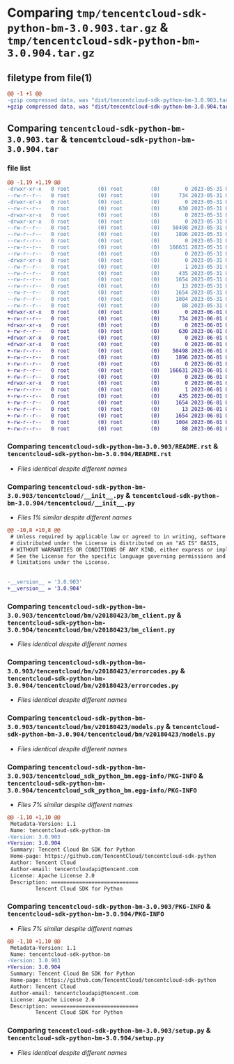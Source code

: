 # Comparing `tmp/tencentcloud-sdk-python-bm-3.0.903.tar.gz` & `tmp/tencentcloud-sdk-python-bm-3.0.904.tar.gz`

## filetype from file(1)

```diff
@@ -1 +1 @@
-gzip compressed data, was "dist/tencentcloud-sdk-python-bm-3.0.903.tar", last modified: Wed May 31 02:02:41 2023, max compression
+gzip compressed data, was "dist/tencentcloud-sdk-python-bm-3.0.904.tar", last modified: Thu Jun  1 02:26:52 2023, max compression
```

## Comparing `tencentcloud-sdk-python-bm-3.0.903.tar` & `tencentcloud-sdk-python-bm-3.0.904.tar`

### file list

```diff
@@ -1,19 +1,19 @@
-drwxr-xr-x   0 root         (0) root         (0)        0 2023-05-31 02:02:41.000000 tencentcloud-sdk-python-bm-3.0.903/
--rw-r--r--   0 root         (0) root         (0)      734 2023-05-31 02:02:41.000000 tencentcloud-sdk-python-bm-3.0.903/README.rst
-drwxr-xr-x   0 root         (0) root         (0)        0 2023-05-31 02:02:41.000000 tencentcloud-sdk-python-bm-3.0.903/tencentcloud/
--rw-r--r--   0 root         (0) root         (0)      630 2023-05-31 02:02:41.000000 tencentcloud-sdk-python-bm-3.0.903/tencentcloud/__init__.py
-drwxr-xr-x   0 root         (0) root         (0)        0 2023-05-31 02:02:41.000000 tencentcloud-sdk-python-bm-3.0.903/tencentcloud/bm/
-drwxr-xr-x   0 root         (0) root         (0)        0 2023-05-31 02:02:41.000000 tencentcloud-sdk-python-bm-3.0.903/tencentcloud/bm/v20180423/
--rw-r--r--   0 root         (0) root         (0)    50498 2023-05-31 02:02:41.000000 tencentcloud-sdk-python-bm-3.0.903/tencentcloud/bm/v20180423/bm_client.py
--rw-r--r--   0 root         (0) root         (0)     1896 2023-05-31 02:02:41.000000 tencentcloud-sdk-python-bm-3.0.903/tencentcloud/bm/v20180423/errorcodes.py
--rw-r--r--   0 root         (0) root         (0)        0 2023-05-31 02:02:41.000000 tencentcloud-sdk-python-bm-3.0.903/tencentcloud/bm/v20180423/__init__.py
--rw-r--r--   0 root         (0) root         (0)   166631 2023-05-31 02:02:41.000000 tencentcloud-sdk-python-bm-3.0.903/tencentcloud/bm/v20180423/models.py
--rw-r--r--   0 root         (0) root         (0)        0 2023-05-31 02:02:41.000000 tencentcloud-sdk-python-bm-3.0.903/tencentcloud/bm/__init__.py
-drwxr-xr-x   0 root         (0) root         (0)        0 2023-05-31 02:02:41.000000 tencentcloud-sdk-python-bm-3.0.903/tencentcloud_sdk_python_bm.egg-info/
--rw-r--r--   0 root         (0) root         (0)        1 2023-05-31 02:02:41.000000 tencentcloud-sdk-python-bm-3.0.903/tencentcloud_sdk_python_bm.egg-info/dependency_links.txt
--rw-r--r--   0 root         (0) root         (0)      435 2023-05-31 02:02:41.000000 tencentcloud-sdk-python-bm-3.0.903/tencentcloud_sdk_python_bm.egg-info/SOURCES.txt
--rw-r--r--   0 root         (0) root         (0)     1654 2023-05-31 02:02:41.000000 tencentcloud-sdk-python-bm-3.0.903/tencentcloud_sdk_python_bm.egg-info/PKG-INFO
--rw-r--r--   0 root         (0) root         (0)       13 2023-05-31 02:02:41.000000 tencentcloud-sdk-python-bm-3.0.903/tencentcloud_sdk_python_bm.egg-info/top_level.txt
--rw-r--r--   0 root         (0) root         (0)     1654 2023-05-31 02:02:41.000000 tencentcloud-sdk-python-bm-3.0.903/PKG-INFO
--rw-r--r--   0 root         (0) root         (0)     1004 2023-05-31 02:02:41.000000 tencentcloud-sdk-python-bm-3.0.903/setup.py
--rw-r--r--   0 root         (0) root         (0)       88 2023-05-31 02:02:41.000000 tencentcloud-sdk-python-bm-3.0.903/setup.cfg
+drwxr-xr-x   0 root         (0) root         (0)        0 2023-06-01 02:26:52.000000 tencentcloud-sdk-python-bm-3.0.904/
+-rw-r--r--   0 root         (0) root         (0)      734 2023-06-01 02:26:52.000000 tencentcloud-sdk-python-bm-3.0.904/README.rst
+drwxr-xr-x   0 root         (0) root         (0)        0 2023-06-01 02:26:52.000000 tencentcloud-sdk-python-bm-3.0.904/tencentcloud/
+-rw-r--r--   0 root         (0) root         (0)      630 2023-06-01 02:26:52.000000 tencentcloud-sdk-python-bm-3.0.904/tencentcloud/__init__.py
+drwxr-xr-x   0 root         (0) root         (0)        0 2023-06-01 02:26:52.000000 tencentcloud-sdk-python-bm-3.0.904/tencentcloud/bm/
+drwxr-xr-x   0 root         (0) root         (0)        0 2023-06-01 02:26:52.000000 tencentcloud-sdk-python-bm-3.0.904/tencentcloud/bm/v20180423/
+-rw-r--r--   0 root         (0) root         (0)    50498 2023-06-01 02:26:52.000000 tencentcloud-sdk-python-bm-3.0.904/tencentcloud/bm/v20180423/bm_client.py
+-rw-r--r--   0 root         (0) root         (0)     1896 2023-06-01 02:26:52.000000 tencentcloud-sdk-python-bm-3.0.904/tencentcloud/bm/v20180423/errorcodes.py
+-rw-r--r--   0 root         (0) root         (0)        0 2023-06-01 02:26:52.000000 tencentcloud-sdk-python-bm-3.0.904/tencentcloud/bm/v20180423/__init__.py
+-rw-r--r--   0 root         (0) root         (0)   166631 2023-06-01 02:26:52.000000 tencentcloud-sdk-python-bm-3.0.904/tencentcloud/bm/v20180423/models.py
+-rw-r--r--   0 root         (0) root         (0)        0 2023-06-01 02:26:52.000000 tencentcloud-sdk-python-bm-3.0.904/tencentcloud/bm/__init__.py
+drwxr-xr-x   0 root         (0) root         (0)        0 2023-06-01 02:26:52.000000 tencentcloud-sdk-python-bm-3.0.904/tencentcloud_sdk_python_bm.egg-info/
+-rw-r--r--   0 root         (0) root         (0)        1 2023-06-01 02:26:52.000000 tencentcloud-sdk-python-bm-3.0.904/tencentcloud_sdk_python_bm.egg-info/dependency_links.txt
+-rw-r--r--   0 root         (0) root         (0)      435 2023-06-01 02:26:52.000000 tencentcloud-sdk-python-bm-3.0.904/tencentcloud_sdk_python_bm.egg-info/SOURCES.txt
+-rw-r--r--   0 root         (0) root         (0)     1654 2023-06-01 02:26:52.000000 tencentcloud-sdk-python-bm-3.0.904/tencentcloud_sdk_python_bm.egg-info/PKG-INFO
+-rw-r--r--   0 root         (0) root         (0)       13 2023-06-01 02:26:52.000000 tencentcloud-sdk-python-bm-3.0.904/tencentcloud_sdk_python_bm.egg-info/top_level.txt
+-rw-r--r--   0 root         (0) root         (0)     1654 2023-06-01 02:26:52.000000 tencentcloud-sdk-python-bm-3.0.904/PKG-INFO
+-rw-r--r--   0 root         (0) root         (0)     1004 2023-06-01 02:26:52.000000 tencentcloud-sdk-python-bm-3.0.904/setup.py
+-rw-r--r--   0 root         (0) root         (0)       88 2023-06-01 02:26:52.000000 tencentcloud-sdk-python-bm-3.0.904/setup.cfg
```

### Comparing `tencentcloud-sdk-python-bm-3.0.903/README.rst` & `tencentcloud-sdk-python-bm-3.0.904/README.rst`

 * *Files identical despite different names*

### Comparing `tencentcloud-sdk-python-bm-3.0.903/tencentcloud/__init__.py` & `tencentcloud-sdk-python-bm-3.0.904/tencentcloud/__init__.py`

 * *Files 1% similar despite different names*

```diff
@@ -10,8 +10,8 @@
 # Unless required by applicable law or agreed to in writing, software
 # distributed under the License is distributed on an "AS IS" BASIS,
 # WITHOUT WARRANTIES OR CONDITIONS OF ANY KIND, either express or implied.
 # See the License for the specific language governing permissions and
 # limitations under the License.
 
 
-__version__ = '3.0.903'
+__version__ = '3.0.904'
```

### Comparing `tencentcloud-sdk-python-bm-3.0.903/tencentcloud/bm/v20180423/bm_client.py` & `tencentcloud-sdk-python-bm-3.0.904/tencentcloud/bm/v20180423/bm_client.py`

 * *Files identical despite different names*

### Comparing `tencentcloud-sdk-python-bm-3.0.903/tencentcloud/bm/v20180423/errorcodes.py` & `tencentcloud-sdk-python-bm-3.0.904/tencentcloud/bm/v20180423/errorcodes.py`

 * *Files identical despite different names*

### Comparing `tencentcloud-sdk-python-bm-3.0.903/tencentcloud/bm/v20180423/models.py` & `tencentcloud-sdk-python-bm-3.0.904/tencentcloud/bm/v20180423/models.py`

 * *Files identical despite different names*

### Comparing `tencentcloud-sdk-python-bm-3.0.903/tencentcloud_sdk_python_bm.egg-info/PKG-INFO` & `tencentcloud-sdk-python-bm-3.0.904/tencentcloud_sdk_python_bm.egg-info/PKG-INFO`

 * *Files 7% similar despite different names*

```diff
@@ -1,10 +1,10 @@
 Metadata-Version: 1.1
 Name: tencentcloud-sdk-python-bm
-Version: 3.0.903
+Version: 3.0.904
 Summary: Tencent Cloud Bm SDK for Python
 Home-page: https://github.com/TencentCloud/tencentcloud-sdk-python
 Author: Tencent Cloud
 Author-email: tencentcloudapi@tencent.com
 License: Apache License 2.0
 Description: ============================
         Tencent Cloud SDK for Python
```

### Comparing `tencentcloud-sdk-python-bm-3.0.903/PKG-INFO` & `tencentcloud-sdk-python-bm-3.0.904/PKG-INFO`

 * *Files 7% similar despite different names*

```diff
@@ -1,10 +1,10 @@
 Metadata-Version: 1.1
 Name: tencentcloud-sdk-python-bm
-Version: 3.0.903
+Version: 3.0.904
 Summary: Tencent Cloud Bm SDK for Python
 Home-page: https://github.com/TencentCloud/tencentcloud-sdk-python
 Author: Tencent Cloud
 Author-email: tencentcloudapi@tencent.com
 License: Apache License 2.0
 Description: ============================
         Tencent Cloud SDK for Python
```

### Comparing `tencentcloud-sdk-python-bm-3.0.903/setup.py` & `tencentcloud-sdk-python-bm-3.0.904/setup.py`

 * *Files identical despite different names*

